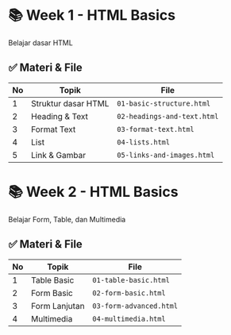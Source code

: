 # 📚 Week 1 - HTML Basics
Belajar dasar HTML
## ✅ Materi & File
| No |           Topik           |              File           |
|----|---------------------------|-----------------------------|
| 1  | Struktur dasar HTML       | `01-basic-structure.html`   |
| 2  | Heading & Text            | `02-headings-and-text.html` |
| 3  | Format Text               | `03-format-text.html`       |
| 4  | List                      | `04-lists.html`             |
| 5  | Link & Gambar             | `05-links-and-images.html`  |

# 📚 Week 2 - HTML Basics
Belajar Form, Table, dan Multimedia
## ✅ Materi & File
| No |           Topik           |              File           |
|----|---------------------------|-----------------------------|
| 1  | Table Basic               | `01-table-basic.html`       |
| 2  | Form Basic                | `02-form-basic.html`        |
| 3  | Form Lanjutan             | `03-form-advanced.html`     |
| 4  | Multimedia                | `04-multimedia.html`        |


